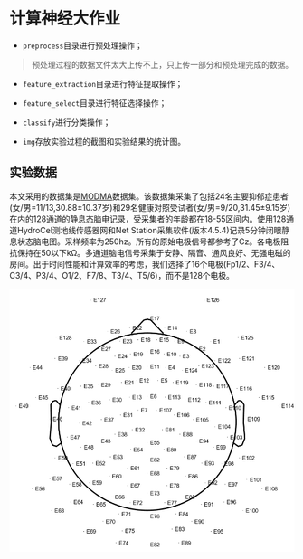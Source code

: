 # 计算神经大作业

- `preprocess`目录进行预处理操作；

> 预处理过程的数据文件太大上传不上，只上传一部分和预处理完成的数据。

- `feature_extraction`目录进行特征提取操作；

- `feature_select`目录进行特征选择操作；

- `classify`进行分类操作；

- `img`存放实验过程的截图和实验结果的统计图。

## 实验数据

本文采用的数据集是[MODMA](http://modma.lzu.edu.cn/)数据集。该数据集采集了包括24名主要抑郁症患者(女/男=11/13,30.88±10.37岁)和29名健康对照受试者(女/男=9/20,31.45±9.15岁)在内的128通道的静息态脑电记录，受采集者的年龄都在18-55区间内。使用128通道HydroCel测地线传感器网和Net Station采集软件(版本4.5.4)记录5分钟闭眼静息状态脑电图。采样频率为250hz。所有的原始电极信号都参考了Cz。各电极阻抗保持在50以下kΩ。多通道脑电信号采集于安静、隔音、通风良好、无强电磁的房间。出于时间性能和计算效率的考虑，我们选择了16个电极(Fp1/2、F3/4、C3/4、P3/4、O1/2、F7/8、T3/4、T5/6)，而不是128个电极。

![img](img/p1.png)
